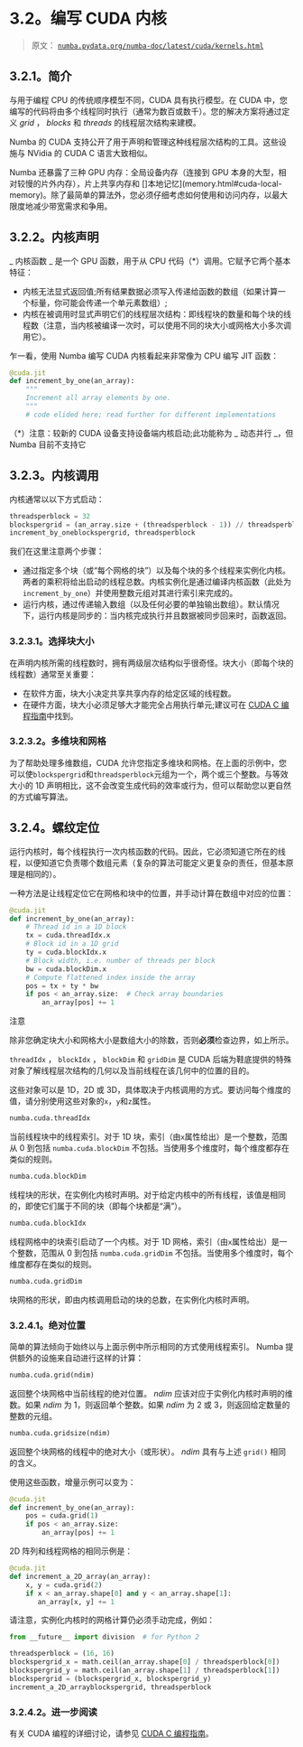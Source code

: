# 3.2。编写 CUDA 内核

> 原文： [`numba.pydata.org/numba-doc/latest/cuda/kernels.html`](http://numba.pydata.org/numba-doc/latest/cuda/kernels.html)

## 3.2.1。简介

与用于编程 CPU 的传统顺序模型不同，CUDA 具有执行模型。在 CUDA 中，您编写的代码将由多个线程同时执行（通常为数百或数千）。您的解决方案将通过定义 _grid_ ， _blocks_ 和 _threads_ 的线程层次结构来建模。

Numba 的 CUDA 支持公开了用于声明和管理这种线程层次结构的工具。这些设施与 NVidia 的 CUDA C 语言大致相似。

Numba 还暴露了三种 GPU 内存：全局设备内存（连接到 GPU 本身的大型，相对较慢的片外内存），片上共享内存和 []本地记忆](memory.html#cuda-local-memory)。除了最简单的算法外，您必须仔细考虑如何使用和访问内存，以最大限度地减少带宽需求和争用。

## 3.2.2。内核声明

_ 内核函数 _ 是一个 GPU 函数，用于从 CPU 代码（*）调用。它赋予它两个基本特征：

*   内核无法显式返回值;所有结果数据必须写入传递给函数的数组（如果计算一个标量，你可能会传递一个单元素数组）;
*   内核在被调用时显式声明它们的线程层次结构：即线程块的数量和每个块的线程数（注意，当内核被编译一次时，可以使用不同的块大小或网格大小多次调用它）。

乍一看，使用 Numba 编写 CUDA 内核看起来非常像为 CPU 编写 JIT 函数：

```py
@cuda.jit
def increment_by_one(an_array):
    """
    Increment all array elements by one.
    """
    # code elided here; read further for different implementations

```

（*）注意：较新的 CUDA 设备支持设备端内核启动;此功能称为 _ 动态并行 _，但 Numba 目前不支持它

## 3.2.3。内核调用

内核通常以以下方式启动：

```py
threadsperblock = 32
blockspergrid = (an_array.size + (threadsperblock - 1)) // threadsperblock
increment_by_oneblockspergrid, threadsperblock

```

我们在这里注意两个步骤：

*   通过指定多个块（或“每个网格的块”）以及每个块的多个线程来实例化内核。两者的乘积将给出启动的线程总数。内核实例化是通过编译内核函数（此处为`increment_by_one`）并使用整数元组对其进行索引来完成的。
*   运行内核，通过传递输入数组（以及任何必要的单独输出数组）。默认情况下，运行内核是同步的：当内核完成执行并且数据被同步回来时，函数返回。

### 3.2.3.1。选择块大小

在声明内核所需的线程数时，拥有两级层次结构似乎很奇怪。块大小（即每个块的线程数）通常至关重要：

*   在软件方面，块大小决定共享共享内存的给定区域的线程数。
*   在硬件方面，块大小必须足够大才能完全占用执行单元;建议可在 [CUDA C 编程指南](http://docs.nvidia.com/cuda/cuda-c-programming-guide)中找到。

### 3.2.3.2。多维块和网格

为了帮助处理多维数组，CUDA 允许您指定多维块和网格。在上面的示例中，您可以使`blockspergrid`和`threadsperblock`元组为一个，两个或三个整数。与等效大小的 1D 声明相比，这不会改变生成代码的效率或行为，但可以帮助您以更自然的方式编写算法。

## 3.2.4。螺纹定位

运行内核时，每个线程执行一次内核函数的代码。因此，它必须知道它所在的线程，以便知道它负责哪个数组元素（复杂的算法可能定义更复杂的责任，但基本原理是相同的）。

一种方法是让线程定位它在网格和块中的位置，并手动计算在数组中对应的位置：

```py
@cuda.jit
def increment_by_one(an_array):
    # Thread id in a 1D block
    tx = cuda.threadIdx.x
    # Block id in a 1D grid
    ty = cuda.blockIdx.x
    # Block width, i.e. number of threads per block
    bw = cuda.blockDim.x
    # Compute flattened index inside the array
    pos = tx + ty * bw
    if pos < an_array.size:  # Check array boundaries
        an_array[pos] += 1

```

注意

除非您确定块大小和网格大小是数组大小的除数，否则**必须**检查边界，如上所示。

`threadIdx` ， `blockIdx` ， `blockDim` 和 `gridDim` 是 CUDA 后端为鞋底提供的特殊对象了解线程层次结构的几何以及当前线程在该几何中的位置的目的。

这些对象可以是 1D，2D 或 3D，具体取决于内核调用的方式。要访问每个维度的值，请分别使用这些对象的`x`，`y`和`z`属性。

```py
numba.cuda.threadIdx
```

当前线程块中的线程索引。对于 1D 块，索引（由`x`属性给出）是一个整数，范围从 0 到包括 `numba.cuda.blockDim` 不包括。当使用多个维度时，每个维度都存在类似的规则。

```py
numba.cuda.blockDim
```

线程块的形状，在实例化内核时声明。对于给定内核中的所有线程，该值是相同的，即使它们属于不同的块（即每个块都是“满”）。

```py
numba.cuda.blockIdx
```

线程网格中的块索引启动了一个内核。对于 1D 网格，索引（由`x`属性给出）是一个整数，范围从 0 到包括 `numba.cuda.gridDim` 不包括。当使用多个维度时，每个维度都存在类似的规则。

```py
numba.cuda.gridDim
```

块网格的形状，即由内核调用启动的块的总数，在实例化内核时声明。

### 3.2.4.1。绝对位置

简单的算法倾向于始终以与上面示例中所示相同的方式使用线程索引。 Numba 提供额外的设施来自动进行这样的计算：

```py
numba.cuda.grid(ndim)
```

返回整个块网格中当前线程的绝对位置。 _ndim_ 应该对应于实例化内核时声明的维数。如果 _ndim_ 为 1，则返回单个整数。如果 _ndim_ 为 2 或 3，则返回给定数量的整数的元组。

```py
numba.cuda.gridsize(ndim)
```

返回整个块网格的线程中的绝对大小（或形状）。 _ndim_ 具有与上述 `grid()` 相同的含义。

使用这些函数，增量示例可以变为：

```py
@cuda.jit
def increment_by_one(an_array):
    pos = cuda.grid(1)
    if pos < an_array.size:
        an_array[pos] += 1

```

2D 阵列和线程网格的相同示例是：

```py
@cuda.jit
def increment_a_2D_array(an_array):
    x, y = cuda.grid(2)
    if x < an_array.shape[0] and y < an_array.shape[1]:
       an_array[x, y] += 1

```

请注意，实例化内核时的网格计算仍必须手动完成，例如：

```py
from __future__ import division  # for Python 2

threadsperblock = (16, 16)
blockspergrid_x = math.ceil(an_array.shape[0] / threadsperblock[0])
blockspergrid_y = math.ceil(an_array.shape[1] / threadsperblock[1])
blockspergrid = (blockspergrid_x, blockspergrid_y)
increment_a_2D_arrayblockspergrid, threadsperblock

```

### 3.2.4.2。进一步阅读

有关 CUDA 编程的详细讨论，请参见 [CUDA C 编程指南](http://docs.nvidia.com/cuda/cuda-c-programming-guide)。
